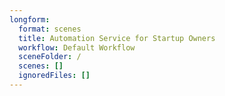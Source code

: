```yaml
---
longform:
  format: scenes
  title: Automation Service for Startup Owners
  workflow: Default Workflow
  sceneFolder: /
  scenes: []
  ignoredFiles: []
---
```

